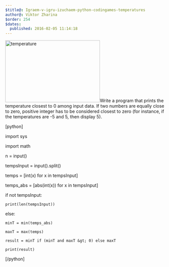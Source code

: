 ```yaml
---
$title@: Igraem-v-igru-izuchaem-python-codingames-temperatures
author@: Viktor Zharina
$order: 254
$dates:
  published: 2016-02-05 11:14:18
---
```

<img src="http://viktor.zharina.info/wp-content/uploads/2016/02/temperature-300x196.png" alt="temperature" width="300" height="196" class="alignleft size-medium wp-image-2078" />Write a program that prints the temperature closest to 0 among input data. If two numbers are equally close to zero, positive integer has to be considered closest to zero (for instance, if the temperatures are -5 and 5, then display 5).



[python]

import sys

import math



n = input()

tempsInput = input().split()

temps = [int(x) for x in tempsInput]

temps_abs = [abs(int(x)) for x in tempsInput]

if not tempsInput:

    print(len(tempsInput))

else: 

    minT = min(temps_abs)

    maxT = max(temps)

    result = minT if (minT and maxT &gt; 0) else maxT

    print(result)

[/python]